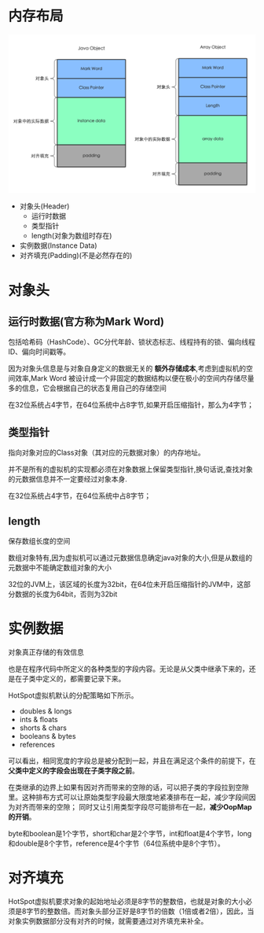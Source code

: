 # 内存布局

![对象的内存布局](pic/对象的内存布局.png)

* 对象头(Header)
    * 运行时数据
    * 类型指针
    * length(对象为数组时存在)
* 实例数据(Instance Data)
* 对齐填充(Padding)(不是必然存在的)

# 对象头

## 运行时数据(官方称为Mark Word)

包括哈希码（HashCode）、GC分代年龄、锁状态标志、线程持有的锁、偏向线程ID、偏向时间戳等。

因为对象头信息是与对象自身定义的数据无关的 **额外存储成本**,考虑到虚拟机的空间效率,Mark Word 被设计成一个非固定的数据结构以便在极小的空间内存储尽量多的信息，它会根据自己的状态复用自己的存储空间

在32位系统占4字节，在64位系统中占8字节,如果开启压缩指针，那么为4字节；

## 类型指针

指向对象对应的Class对象（其对应的元数据对象）的内存地址。

并不是所有的虚拟机的实现都必须在对象数据上保留类型指针,换句话说,查找对象的元数据信息并不一定要经过对象本身.

在32位系统占4字节，在64位系统中占8字节；

## length

保存数组长度的空间

数组对象特有,因为虚拟机可以通过元数据信息确定java对象的大小,但是从数组的元数据中不能确定数组对象的大小

32位的JVM上，该区域的长度为32bit，在64位未开启压缩指针的JVM中，这部分数据的长度为64bit，否则为32bit

# 实例数据

对象真正存储的有效信息

也是在程序代码中所定义的各种类型的字段内容。无论是从父类中继承下来的，还是在子类中定义的，都需要记录下来。

HotSpot虚拟机默认的分配策略如下所示。

* doubles & longs
* ints & floats
* shorts & chars
* booleans & bytes
* references

可以看出，相同宽度的字段总是被分配到一起，并且在满足这个条件的前提下，在 **父类中定义的字段会出现在子类字段之前**。

在类继承的边界上如果有因对齐而带来的空隙的话，可以把子类的字段拉到空隙里。这种排布方式可以让原始类型字段最大限度地紧凑排布在一起，减少字段间因为对齐而带来的空隙；
同时又让引用类型字段尽可能排布在一起，**减少OopMap的开销**。

byte和boolean是1个字节，short和char是2个字节，int和float是4个字节，long和double是8个字节，reference是4个字节（64位系统中是8个字节）。



# 对齐填充

HotSpot虚拟机要求对象的起始地址必须是8字节的整数倍，也就是对象的大小必须是8字节的整数倍。而对象头部分正好是8字节的倍数（1倍或者2倍），因此，当对象实例数据部分没有对齐的时候，就需要通过对齐填充来补全。































#

